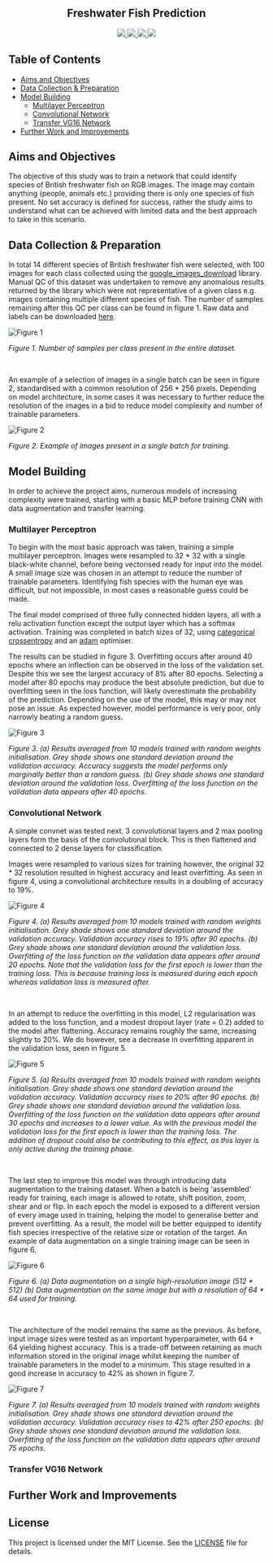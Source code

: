 <h2 align="center"> Freshwater Fish Prediction </h2>


<p align="center">
    <a href="https://www.python.org/doc/" alt="Python 3.8">
        <img src="https://img.shields.io/badge/python-v3.8+-blue.svg" />
    </a>
    <a href="https://github.com/mhaythornthwaite/Freshwater_Fish_Prediction/blob/main/LICENSE.md" alt="Licence">
        <img src="https://img.shields.io/badge/license-MIT-yellow.svg" />
    </a>
    <a href="https://github.com/mhaythornthwaite/Freshwater_Fish_Prediction/commits/main" alt="Commits">
        <img src="https://img.shields.io/github/last-commit/mhaythornthwaite/Freshwater_Fish_Prediction/main" />
    </a>
    <a href="https://github.com/mhaythornthwaite/Freshwater_Fish_Prediction" alt="Activity">
        <img src="https://img.shields.io/badge/contributions-welcome-orange.svg" />
    </a>
</p>



## Table of Contents

<!--ts-->
* [Aims and Objectives](#Aims-and-Objectives)
* [Data Collection & Preparation](#Data-Collection-&-Preparation)
* [Model Building](#Model-Building)
  - [Multilayer Perceptron](#Multilayer-Perceptron)
  - [Convolutional Network](#Convolutional-Network)
  - [Transfer VG16 Network](#Transfer-VG16-Network)
* [Further Work and Improvements](#Further-Work-and-Improvements)
<!--te-->


## Aims and Objectives

The objective of this study was to train a network that could identify species of British freshwater fish on RGB images. The image may contain anything (people, animals etc.) providing there is only one species of fish present. No set accuracy is defined for success, rather the study aims to understand what can be achieved with limited data and the best approach to take in this scenario.


## Data Collection & Preparation

In total 14 different species of British freshwater fish were selected, with 100 images for each class collected using the <a href="https://pypi.org/project/google_images_download/" target="_blank"> google_images_download</a> library. Manual QC of this dataset was undertaken to remove any anomalous results returned by the library which were not representative of a given class e.g. images containing multiple different species of fish. The number of samples remaining after this QC per class can be found in figure 1. Raw data and labels can be downloaded <a href="https://drive.google.com/drive/folders/1Sah-IcSeIR8jjLbR2qDgj3RnovsHxEq3?usp=sharing" target="_blank">here</a>.

<img src="https://raw.githubusercontent.com/mhaythornthwaite/Freshwater_Fish_Prediction/master/figures/samples_per_class_barchart.png" alt="Figure 1">

<em>Figure 1. Number of samples per class present in the entire dataset.</em>

<br>

An example of a selection of images in a single batch can be seen in figure 2, standardised with a common resolution of 256 * 256 pixels. Depending on model architecture, in some cases it was necessary to further reduce the resolution of the images in a bid to reduce model complexity and number of trainable parameters.   

<img src="https://raw.githubusercontent.com/mhaythornthwaite/Freshwater_Fish_Prediction/master/figures/Images_in_a_single_batch_v2.png" alt="Figure 2">

<em>Figure 2. Example of images present in a single batch for training.</em>


## Model Building

In order to achieve the project aims, numerous models of increasing complexity were trained, starting with a basic MLP before training CNN with data augmentation and transfer learning.


### Multilayer Perceptron

To begin with the most basic approach was taken, training a simple multilayer perceptron. Images were resampled to 32 * 32 with a single black-white channel, before being vectorised ready for input into the model. A small image size was chosen in an attempt to reduce the number of trainable parameters. Identifying fish species with the human eye was difficult, but not impossible, in most cases a reasonable guess could be made. 

The final model comprised of three fully connected hidden layers, all with a relu activation function except the output layer which has a softmax activation. Training was completed in batch sizes of 32, using <a href="https://keras.io/api/losses/probabilistic_losses/#categoricalcrossentropy-class" target="_blank"> categorical crossentropy</a> and an <a href="https://keras.io/api/optimizers/adam/" target="_blank"> adam</a> optimiser. 

The results can be studied in figure 3. Overfitting occurs after around 40 epochs where an inflection can be observed in the loss of the validation set. Despite this we see the largest accuracy of 8% after 80 epochs. Selecting a model after 80 epochs may produce the best absolute prediction, but due to overfitting seen in the loss function, will likely overestimate the probability of the prediction. Depending on the use of the model, this may or may not pose an issue. As expected however, model performance is very poor, only narrowly beating a random guess.

<img src="https://raw.githubusercontent.com/mhaythornthwaite/Freshwater_Fish_Prediction/master/figures//combined_figures_for_report/3_basin_nn_v2.png" alt="Figure 3">

<em>Figure 3. (a) Results averaged from 10 models trained with random weights initialisation. Grey shade shows one standard deviation around the validation accuracy. Accuracy suggests the model performs only marginally better than a random guess. (b) Grey shade shows one standard deviation around the validation loss. Overfitting of the loss function on the validation data appears after 40 epochs. </em>


### Convolutional Network

A simple convnet was tested next. 3 convolutional layers and 2 max pooling layers form the basis of the convolutional block. This is then flattened and connected to 2 dense layers for classification.

Images were resampled to various sizes for training however, the original 32 * 32 resolution resulted in highest accuracy and least overfitting. As seen in figure 4, using a convolutional architecture results in a doubling of accuracy to 19%. 

<img src="https://raw.githubusercontent.com/mhaythornthwaite/Freshwater_Fish_Prediction/master/figures//combined_figures_for_report/4a_basic_convnet_v2.png" alt="Figure 4">

<em>Figure 4. (a) Results averaged from 10 models trained with random weights initialisation. Grey shade shows one standard deviation around the validation accuracy. Validation accuracy rises to 19% after 90 epochs. (b) Grey shade shows one standard deviation around the validation loss. Overfitting of the loss function on the validation data appears after around 20 epochs. Note that the validation loss for the first epoch is lower than the training loss. This is because training loss is measured during each epoch whereas validation loss is measured after. </em>

<br>

In an attempt to reduce the overfitting in this model, L2 regularisation was added to the loss function, and a modest dropout layer (rate = 0.2) added to the model after flattening. Accuracy remains roughly the same, increasing slightly to 20%. We do however, see a decrease in overfitting apparent in the validation loss, seen in figure 5.

<img src="https://raw.githubusercontent.com/mhaythornthwaite/Freshwater_Fish_Prediction/master/figures//combined_figures_for_report/4b_basic_convnet_reg_v2.png" alt="Figure 5">

<em>Figure 5. (a) Results averaged from 10 models trained with random weights initialisation. Grey shade shows one standard deviation around the validation accuracy. Validation accuracy rises to 20% after 90 epochs. (b) Grey shade shows one standard deviation around the validation loss. Overfitting of the loss function on the validation data appears after around 30 epochs and increases to a lower value. As with the previous model the validation loss for the first epoch is lower than the training loss. The addition of dropout could also be contributing to this effect, as this layer is only active during the training phase. </em>

<br>

The last step to improve this model was through introducing data augmentation to the training dataset. When a batch is being 'assembled' ready for training, each image is allowed to rotate, shift position, zoom, shear and or flip. In each epoch the model is exposed to a different version of every image used in training, helping the model to generalise better and prevent overfitting. As a result, the model will be better equipped to identify fish species irrespective of the relative size or rotation of the target. An example of data augmentation on a single training image can be seen in figure 6. 

<img src="https://raw.githubusercontent.com/mhaythornthwaite/Freshwater_Fish_Prediction/master/figures//data_aug_combined.png" alt="Figure 6">

<em>Figure 6. (a) Data augmentation on a single high-resolution image (512 * 512) (b) Data augmentation on the same image but with a resolution of 64 * 64 used for training. </em>

<br>

The architecture of the model remains the same as the previous. As before, input image sizes were tested as an important hyperparameter, with 64 * 64 yielding highest accuracy. This is a trade-off between retaining as much information stored in the original image whilst keeping the number of trainable parameters in the model to a minimum. This stage resulted in a good increase in accuracy to 42% as shown in figure 7. 

<img src="https://raw.githubusercontent.com/mhaythornthwaite/Freshwater_Fish_Prediction/master/figures//combined_figures_for_report/5_basic_convnet_aug_v2.png" alt="Figure 7">

<em>Figure 7. (a) Results averaged from 10 models trained with random weights initialisation. Grey shade shows one standard deviation around the validation accuracy. Validation accuracy rises to 42% after 250 epochs. (b) Grey shade shows one standard deviation around the validation loss. Overfitting of the loss function on the validation data appears after around 75 epochs. </em>


### Transfer VG16 Network





## Further Work and Improvements



## License

This project is licensed under the MIT License. See the [LICENSE](LICENSE) file for details. 




<!--
![image info](./figures/samples_per_class_barchart.PNG)
-->